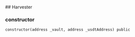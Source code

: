﻿﻿## Harvester


### constructor

```solidity
constructor(address _vault, address _usdtAddress) public
```







